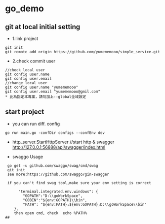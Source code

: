 # go_demo


## git at local initial setting
- 1.link project
```
git init
git remote add origin https://github.com/yumememooo/simple_service.git
```
- 2.check commit user
```
//check local user
git config user.name
git config user.email
//change local user
git config user.name "yumememooo" 
git config user.email "yumememooo@gmil.com"
* 此為指定本專案，請勿加上--global全域設定 
```

## start project

- you can run diff. config
```
go run main.go -confDir configs --confEnv dev
```

- http_server.StartHttpServer 
//start http & swagger 
http://127.0.0.1:56888/api/swagger/index.html

- swaggo Usage
```
 go get -u github.com/swaggo/swag/cmd/swag
 git init
 see more:https://github.com/swaggo/gin-swagger

 if you can't find swag tool,make sure your env setting is correct
 
      "terminal.integrated.env.windows": {
        "GOPATH":"D:\\goWorkSpace",
        "GOBIN":"${env:GOPATH}\\bin",
        "PATH": "${env:PATH};${env:GOPATH};D:\\goWorkSpace\\bin"
    },
    then open cmd, check  echo %PATH%
## 

```

